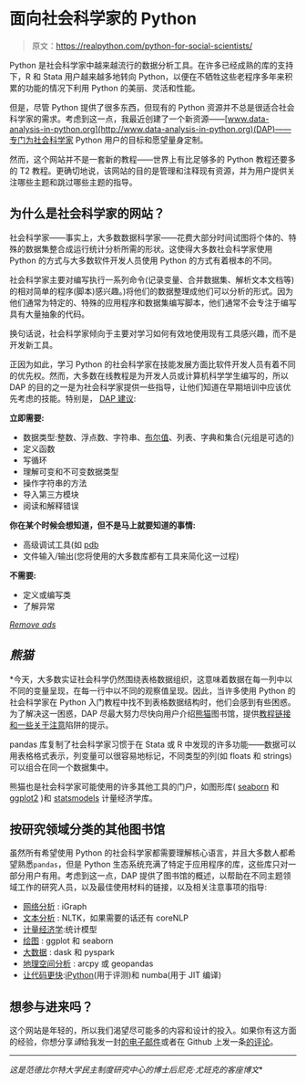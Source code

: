 # 面向社会科学家的 Python

> 原文：<https://realpython.com/python-for-social-scientists/>

Python 是社会科学家中越来越流行的数据分析工具。在许多已经成熟的库的支持下，R 和 Stata 用户越来越多地转向 Python，以便在不牺牲这些老程序多年来积累的功能的情况下利用 Python 的美丽、灵活和性能。

但是，尽管 Python 提供了很多东西，但现有的 Python 资源并不总是很适合社会科学家的需求。考虑到这一点，我最近创建了一个新资源——[www.data-analysis-in-python.org](http://www.data-analysis-in-python.org)(DAP)——专门为社会科学家 Python 用户的目标和愿望量身定制。

然而，这个网站并不是一套新的教程——世界上有比足够多的 Python 教程还要多的 T2 教程。更确切地说，该网站的目的是管理和注释现有资源，并为用户提供关注哪些主题和跳过哪些主题的指导。

## 为什么是社会科学家的网站？

社会科学家——事实上，大多数数据科学家——花费大部分时间试图将个体的、特殊的数据集整合成运行统计分析所需的形状。这使得大多数社会科学家使用 Python 的方式与大多数软件开发人员使用 Python 的方式有着根本的不同。

社会科学家主要对编写执行一系列命令(记录变量、合并数据集、解析文本文档等)的相对简单的程序(脚本)感兴趣。)将他们的数据整理成他们可以分析的形式。因为他们通常为特定的、特殊的应用程序和数据集编写脚本，他们通常不会专注于编写具有大量抽象的代码。

换句话说，社会科学家倾向于主要对学习如何有效地使用现有工具感兴趣，而不是开发新工具。

正因为如此，学习 Python 的社会科学家在技能发展方面比软件开发人员有着不同的优先权。然而，大多数在线教程是为开发人员或计算机科学学生编写的，所以 DAP 的目的之一是为社会科学家提供一些指导，让他们知道在早期培训中应该优先考虑的技能。特别是， [DAP 建议](http://www.data-analysis-in-python.org/2_basic_python.html):

**立即需要:**

*   数据类型:整数、浮点数、字符串、[布尔值](https://realpython.com/python-or-operator/)、列表、字典和集合(元组是可选的)
*   定义函数
*   写循环
*   理解可变和不可变数据类型
*   操作字符串的方法
*   导入第三方模块
*   阅读和解释错误

**你在某个时候会想知道，但不是马上就要知道的事情:**

*   高级调试工具(如 [pdb](https://realpython.com/python-debugging-pdb/)
*   文件输入/输出(您将使用的大多数库都有工具来简化这一过程)

**不需要:**

*   定义或编写类
*   了解异常

[*Remove ads*](/account/join/)

## *熊猫*

 *今天，大多数实证社会科学仍然围绕表格数据组织，这意味着数据在每一列中以不同的变量呈现，在每一行中以不同的观察值呈现。因此，当许多使用 Python 的社会科学家在 Python 入门教程中找不到表格数据结构时，他们会感到有些困惑。为了解决这一困惑，DAP 尽最大努力尽快向用户介绍[熊猫](https://realpython.com/pandas-python-explore-dataset/)图书馆，提供[教程链接和一些关于注意](http://www.data-analysis-in-python.org/3_pandas.html)陷阱的提示。

pandas 库复制了社会科学家习惯于在 Stata 或 R 中发现的许多功能——数据可以用表格格式表示，列变量可以很容易地标记，不同类型的列(如 floats 和 strings)可以组合在同一个数据集中。

熊猫也是社会科学家可能使用的许多其他工具的门户，如图形库( [seaborn](https://seaborn.pydata.org/) 和 [ggplot2](http://ggplot.yhathq.com/) )和 [statsmodels](https://www.statsmodels.org/) 计量经济学库。

## 按研究领域分类的其他图书馆

虽然所有希望使用 Python 的社会科学家都需要理解核心语言，并且大多数人都希望熟悉`pandas`，但是 Python 生态系统充满了特定于应用程序的库，这些库只对一部分用户有用。考虑到这一点，DAP 提供了图书馆的概述，以帮助在不同主题领域工作的研究人员，以及最佳使用材料的链接，以及相关注意事项的指导:

*   [网络分析](http://www.data-analysis-in-python.org/t_igraph.html) : iGraph
*   [文本分析](http://www.data-analysis-in-python.org/t_text_analysis.html) : NLTK，如果需要的话还有 coreNLP
*   [计量经济学](http://www.data-analysis-in-python.org/t_statsmodels.html):统计模型
*   [绘图](http://www.data-analysis-in-python.org/t_seaborn.html) : ggplot 和 seaborn
*   [大数据](http://www.data-analysis-in-python.org/t_big_data.html) : dask 和 pyspark
*   [地理空间分析](http://www.data-analysis-in-python.org/t_gis.html) : arcpy 或 geopandas
*   [让代码更快](http://www.data-analysis-in-python.org/t_super_fast.html):[iPython](https://realpython.com/effective-python-environment/#python-interpreters)(用于评测)和 numba(用于 JIT 编译)

## 想参与进来吗？

这个网站是年轻的，所以我们渴望尽可能多的内容和设计的投入。如果你有这方面的经验，你想分享*请*给我发一封[的电子邮件](http://www.nickeubank.com/cv-and-contact-info/)或者在 Github 上发一条[的评论](https://github.com/nickeubank/data-analysis-in-python)。

* * *

*这是范德比尔特大学民主制度研究中心的博士后尼克·尤班克的客座博文**
